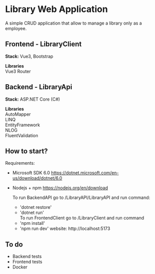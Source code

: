 # Library Web Application

A simple CRUD application that allow to manage a library only as a employee.

## Frontend - LibraryClient
**Stack:** Vue3, Bootstrap

**Libraries**<br>
Vue3 Router

## Backend - LibraryApi
**Stack:** ASP.NET Core (C#)

**Libraries**<br>
AutoMapper<br>
LINQ<br>
EntityFramework<br>
NLOG<br>
FluentValidation

## How to start?
 Requirements:
  - Microsoft SDK 6.0 https://dotnet.microsoft.com/en-us/download/dotnet/6.0
  - Nodejs + npm https://nodejs.org/en/download

	To run BackendAPI go to /LibraryAPI/LibraryAPI and run command:<br>
	  - 'dotnet restore'
	  - 'dotnet run'
    <br>To run FrontendClient go to /LibraryClient and run command <br>
	  - 'npm install'
	  - 'npm run dev'
  	website: http://localhost:5173 <br>

## To do
- Backend tests
- Frontend tests
- Docker
